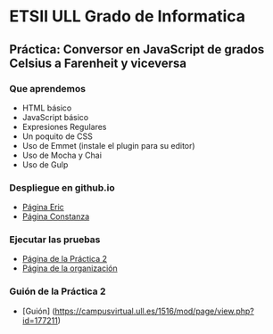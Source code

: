 # ETSII ULL Grado de Informatica

## Práctica: Conversor en JavaScript de grados Celsius a Farenheit y viceversa

### Que aprendemos

* HTML básico
* JavaScript básico
* Expresiones Regulares
* Un poquito de CSS
* Uso de Emmet (instale el plugin para su editor)
* Uso de Mocha y Chai 
* Uso de Gulp

### Despliegue en github.io

* [Página Eric ](http://alu0100786330.github.io/pags/dsi.html)
* [Página Constanza](http://alu0100673647.github.io/dsi.html)

### Ejecutar las pruebas

* [Página de la Práctica 2](http://alu0100786330.github.io/introduccion-ericconi-dsi-1516/)
* [Página de la organización](http://ull-esit-gradoii-dsi.github.io/introduccion-ericconi-dsi-1516/i)

### Guión de la Práctica 2 
* [Guión] (https://campusvirtual.ull.es/1516/mod/page/view.php?id=177211)
